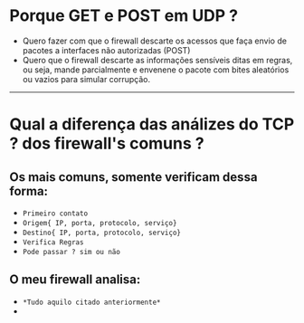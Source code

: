 # Porque GET e POST em UDP ? 

- Quero fazer com que o firewall descarte os acessos que faça envio de pacotes a interfaces não autorizadas (POST)
- Quero que o  firewall descarte as informações sensíveis ditas em regras, ou seja, mande parcialmente e envenene o pacote com bites aleatórios ou vazios para simular corrupção.

---
# Qual a diferença das análizes do TCP ? dos firewall's comuns ? 

## Os mais comuns, somente verificam dessa forma: 

- `Primeiro contato`
- `Origem{ IP, porta, protocolo, serviço}`
- `Destino{ IP, porta, protocolo, serviço}`
- `Verifica Regras` 
- `Pode passar ? sim ou não`

## O meu firewall analisa: 

- `*Tudo aquilo citado anteriormente*`
- 